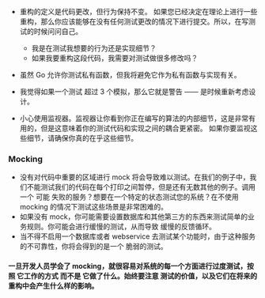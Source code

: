 
* 重构的定义是代码更改，但行为保持不变。 如果您已经决定在理论上进行一些重构，那么你应该能够在没有任何测试更改的情况下进行提交。所以，在写测试的时候问问自己。

  * 我是在测试我想要的行为还是实现细节？
  * 如果我要重构这段代码，我需要对测试做很多修改吗？
* 虽然 Go 允许你测试私有函数，但我将避免它作为私有函数与实现有关。 
* 我觉得如果一个测试 超过 3 个模拟，那么它就是警告 —— 是时候重新考虑设计。 
* 小心使用监视器。监视器让你看到你正在编写的算法的内部细节，这是非常有用的，但是这意味着你的测试代码和实现之间的耦合更紧密。 如果你要监视这些细节，请确保你真的在乎这些细节。

### Mocking
* 没有对代码中重要的区域进行 mock 将会导致难以测试。在我们的例子中，我们不能测试我们的代码在每个打印之间暂停，但是还有无数其他的例子。调用一个 可能 失败的服务？想要在一个特定的状态测试您的系统？在不使用 mocking 的情况下测试这些场景是非常困难的。
* 如果没有 mock，你可能需要设置数据库和其他第三方的东西来测试简单的业务规则。你可能会进行缓慢的测试，从而导致 缓慢的反馈循环。
* 当不得不启用一个数据库或者 webservice 去测试某个功能时，由于这种服务的不可靠性，你将会得到的是一个 脆弱的测试。
#### 一旦开发人员学会了 mocking，就很容易对系统的每一个方面进行过度测试，按照 它工作的方式 而不是 它做了什么。始终要注意 测试的价值，以及它们在将来的重构中会产生什么样的影响。